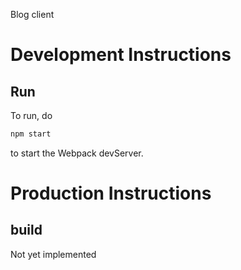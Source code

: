 Blog client

# Development Instructions
## Run
To run, do

```sh
npm start
```

to start the Webpack devServer.

# Production Instructions
## build
Not yet implemented
